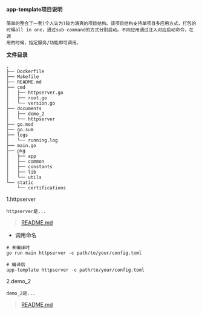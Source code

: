 #### app-template项目说明  

```text
简单的整合了一套(个人认为)较为清爽的项目结构。该项目结构支持单项目多应用方式，打包的
时候all in one，通过sub-command的方式分别启动。不同应用通过注入对应启动命令，在调
用的时候，指定服务/功能即可调用。
```

**文件目录**
```text
.
├── Dockerfile
├── Makefile
├── README.md
├── cmd
│   ├── httpserver.go
│   ├── root.go
│   └── version.go
├── documents
│   ├── demo_2
│   └── httpserver
├── go.mod
├── go.sum
├── logs
│   └── running.log
├── main.go
├── pkg
│   ├── app
│   ├── common
│   ├── constants
│   ├── lib
│   └── utils
└── static
    └── certifications
```

1.httpserver
```text  
httpserver是...
```  
> [README.md](./documents/httpserver/README.md)

- 调用命名
```shell
# 未编译时
go run main httpserver -c path/to/your/config.toml

# 编译后
app-template httpserver -c path/to/your/config.toml 
```  

2.demo_2
```text  
demo_2是...
```  
> [README.md](./documents/demo_2/README.md)